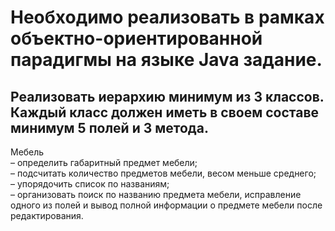 <h1>Необходимо реализовать в рамках объектно-ориентированной парадигмы на языке Java задание.</h1>
<h2>Реализовать иерархию минимум из 3 классов. Каждый класс должен иметь в своем составе минимум 5 полей и 3 метода.</h2>
Мебель<br>
– определить габаритный предмет мебели;<br>
– подсчитать количество предметов мебели, весом меньше среднего;<br>
– упорядочить список по названиям;<br>
– организовать поиск по названию предмета мебели, исправление одного из полей и вывод полной информации о предмете мебели после редактирования.<br>
